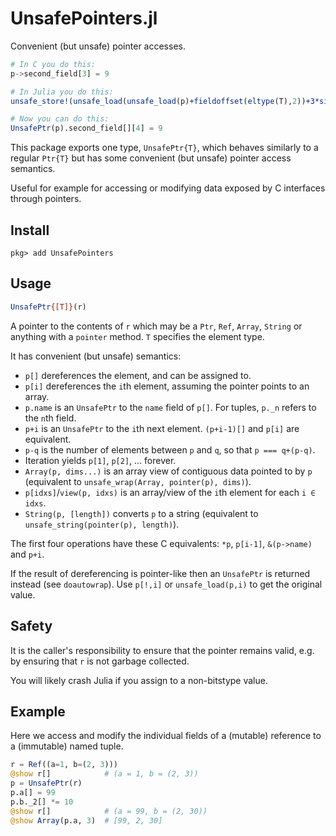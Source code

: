 # UnsafePointers.jl

Convenient (but unsafe) pointer accesses.

```julia
# In C you do this:
p->second_field[3] = 9

# In Julia you do this:
unsafe_store!(unsafe_load(unsafe_load(p)+fieldoffset(eltype(T),2))+3*sizeof(fieldtype(eltype(T),2)), 9)

# Now you can do this:
UnsafePtr(p).second_field[][4] = 9
```

This package exports one type, `UnsafePtr{T}`, which behaves similarly to a regular `Ptr{T}` but has some convenient (but unsafe) pointer access semantics.

Useful for example for accessing or modifying data exposed by C interfaces through pointers.

## Install

```
pkg> add UnsafePointers
```

## Usage

```julia
UnsafePtr{[T]}(r)
```

A pointer to the contents of `r` which may be a `Ptr`, `Ref`, `Array`, `String` or anything with a `pointer` method. `T` specifies the element type.

It has convenient (but unsafe) semantics:
* `p[]` dereferences the element, and can be assigned to.
* `p[i]` dereferences the `i`th element, assuming the pointer points to an array.
* `p.name` is an `UnsafePtr` to the `name` field of `p[]`. For tuples, `p._n` refers to the `n`th field.
* `p+i` is an `UnsafePtr` to the `i`th next element. `(p+i-1)[]` and `p[i]` are equivalent.
* `p-q` is the number of elements between `p` and `q`, so that `p === q+(p-q)`.
* Iteration yields `p[1]`, `p[2]`, ... forever.
* `Array(p, dims...)` is an array view of contiguous data pointed to by `p` (equivalent to `unsafe_wrap(Array, pointer(p), dims)`).
* `p[idxs]`/`view(p, idxs)` is an array/view of the `i`th element for each `i ∈ idxs`.
* `String(p, [length])` converts `p` to a string (equivalent to `unsafe_string(pointer(p), length)`).

The first four operations have these C equivalents: `*p`, `p[i-1]`, `&(p->name)` and `p+i`.

If the result of dereferencing is pointer-like then an `UnsafePtr` is returned instead (see `doautowrap`). Use `p[!,i]` or `unsafe_load(p,i)` to get the original value.

## Safety

It is the caller's responsibility to ensure that the pointer remains valid, e.g. by ensuring that `r` is not garbage collected.

You will likely crash Julia if you assign to a non-bitstype value.

## Example

Here we access and modify the individual fields of a (mutable) reference to a (immutable) named tuple.

```julia
r = Ref((a=1, b=(2, 3)))
@show r[]            # (a = 1, b = (2, 3))
p = UnsafePtr(r)
p.a[] = 99
p.b._2[] *= 10
@show r[]            # (a = 99, b = (2, 30))
@show Array(p.a, 3)  # [99, 2, 30]
```
